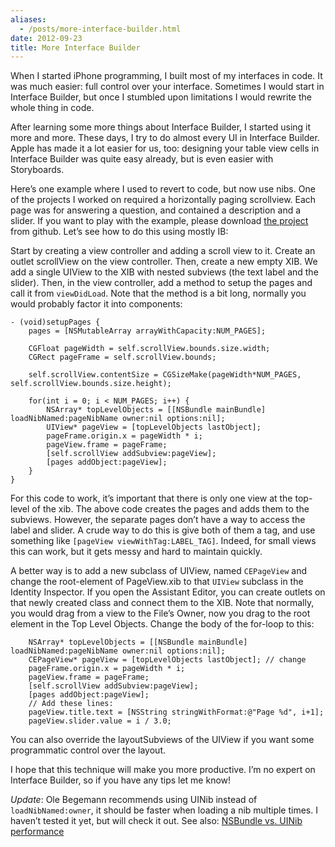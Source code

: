```yaml
---
aliases:
  - /posts/more-interface-builder.html
date: 2012-09-23
title: More Interface Builder
---
```


When I started iPhone programming, I built most of my interfaces in code. It was
much easier: full control over your interface. Sometimes I would start in
Interface Builder, but once I stumbled upon limitations I would rewrite the
whole thing in code.&#10;

After learning some more things about Interface Builder, I started using it more
and more. These days, I try to do almost every UI in Interface Builder. Apple
has made it a lot easier for us, too: designing your table view cells in
Interface Builder was quite easy already, but is even easier with
Storyboards.&#10;

Here’s one example where I used to revert to code, but now use nibs. One of the
projects I worked on required a horizontally paging scrollview. Each page was
for answering a question, and contained a description and a slider. If you want
to play with the example, please download [the
project](https://github.com/chriseidhof/interface-builder-test) from github.
Let’s see how to do this using mostly IB:&#10;

Start by creating a view controller and adding a scroll view to it. Create an
outlet scrollView on the view controller. Then, create a new empty XIB. We add a
single UIView to the XIB with nested subviews (the text label and the slider).
Then, in the view controller, add a method to setup the pages and call it from
`viewDidLoad`. Note that the method is a bit long, normally you would probably
factor it into components:&#10;

``` 
- (void)setupPages {
    pages = [NSMutableArray arrayWithCapacity:NUM_PAGES];

    CGFloat pageWidth = self.scrollView.bounds.size.width;
    CGRect pageFrame = self.scrollView.bounds;

    self.scrollView.contentSize = CGSizeMake(pageWidth*NUM_PAGES, self.scrollView.bounds.size.height);

    for(int i = 0; i < NUM_PAGES; i++) {
        NSArray* topLevelObjects = [[NSBundle mainBundle] loadNibNamed:pageNibName owner:nil options:nil];
        UIView* pageView = [topLevelObjects lastObject];
        pageFrame.origin.x = pageWidth * i;
        pageView.frame = pageFrame;
        [self.scrollView addSubview:pageView];
        [pages addObject:pageView];
    }
}
```

For this code to work, it’s important that there is only one view at the
top-level of the xib. The above code creates the pages and adds them to the
subviews. However, the separate pages don’t have a way to access the label and
slider. A crude way to do this is give both of them a tag, and use something
like `[pageView viewWithTag:LABEL_TAG]`. Indeed, for small views this can work,
but it gets messy and hard to maintain quickly.&#10;

A better way is to add a new subclass of UIView, named `CEPageView` and change
the root-element of PageView.xib to that `UIView` subclass in the Identity
Inspector. If you open the Assistant Editor, you can create outlets on that
newly created class and connect them to the XIB. Note that normally, you would
drag from a view to the File’s Owner, now you drag to the root element in the
Top Level Objects. Change the body of the for-loop to this:&#10;

``` 
    NSArray* topLevelObjects = [[NSBundle mainBundle] loadNibNamed:pageNibName owner:nil options:nil];
    CEPageView* pageView = [topLevelObjects lastObject]; // change
    pageFrame.origin.x = pageWidth * i;
    pageView.frame = pageFrame;
    [self.scrollView addSubview:pageView];
    [pages addObject:pageView];
    // Add these lines:
    pageView.title.text = [NSString stringWithFormat:@"Page %d", i+1];
    pageView.slider.value = i / 3.0;
```

You can also override the layoutSubviews of the UIView if you want some
programmatic control over the layout.&#10;

I hope that this technique will make you more productive. I’m no expert on
Interface Builder, so if you have any tips let me know\!&#10;

*Update*: Ole Begemann recommends using UINib instead of `loadNibNamed:owner`,
it should be faster when loading a nib multiple times. I haven’t tested it yet,
but will check it out. See also: [NSBundle vs. UINib
performance](http://oncocoa.blogspot.de/2011/02/nsbundle-vs-uinib-performance.html)&#10;
